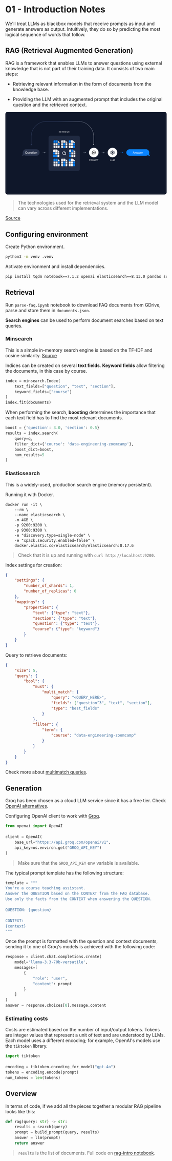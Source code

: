 # 01 - Introduction Notes

We'll treat LLMs as blackbox models that receive prompts as input and generate answers as output. Intuitively, they do so by predicting the most logical sequence of words that follow.

## RAG (Retrieval Augmented Generation)

RAG is a framework that enables LLMs to answer questions using external knowledge that is not part of their training data. It consists of two main steps:

- Retrieving relevant information in the form of documents from the knowledge base.
  
- Providing the LLM with an augmented prompt that includes the original question and the retrieved context.
  
![RAG](assets/RAG.png)

> The technologies used for the retrieval system and the LLM model can vary across different implementations.

[Source](https://python.langchain.com/docs/concepts/rag/)

## Configuring environment

Create Python environment.
```bash
python3 -m venv .venv
```

Activate environment and install dependencies.
```bash
pip install tqdm notebook==7.1.2 openai elasticsearch==8.13.0 pandas scikit-learn ipywidgets
```

## Retrieval

Run `parse-faq.ipynb` notebook to download FAQ documents from GDrive, parse and store them in `documents.json`.

**Search engines** can be used to perform document searches based on text queries.

### Minsearch
This is a simple in-memory search engine is based on the TF-IDF and cosine similarity.
[Source](https://github.com/alexeygrigorev/minsearch)

Indices can be created on several **text fields**. **Keyword fields** allow filtering the documents, in this case by course.
```python
index = minsearch.Index(
    text_fields=["question", "text", "section"],
    keyword_fields=["course"]
)
index.fit(documents)
```
When performing the search, **boosting** determines the importance that each text field has to find the most relevant documents.
```python
boost = {'question': 3.0, 'section': 0.5}
results = index.search(
    query=q,
    filter_dict={'course': 'data-engineering-zoomcamp'},
    boost_dict=boost,
    num_results=5
)
```

### Elasticsearch
This is a widely-used, production search engine (memory persistent).

Running it with Docker.
```shell
docker run -it \
    --rm \
    --name elasticsearch \
    -m 4GB \
    -p 9200:9200 \
    -p 9300:9300 \
    -e "discovery.type=single-node" \
    -e "xpack.security.enabled=false" \
    docker.elastic.co/elasticsearch/elasticsearch:8.17.6
```

>Check that it is up and running with `curl http://localhost:9200`.


Index settings for creation:

```json
{
    "settings": {
        "number_of_shards": 1,
        "number_of_replicas": 0
    },
    "mappings": {
        "properties": {
            "text": {"type": "text"},
            "section": {"type": "text"},
            "question": {"type": "text"},
            "course": {"type": "keyword"} 
        }
    }
}
```
Query to retrieve documents:
```json
{
    "size": 5,
    "query": {
        "bool": {
            "must": {
                "multi_match": {
                    "query": "<QUERY_HERE>",
                    "fields": ["question^3", "text", "section"],
                    "type": "best_fields"
                }
            },
            "filter": {
                "term": {
                    "course": "data-engineering-zoomcamp"
                }
            }
        }
    }
}
```

Check more about [multimatch queries](./elastic-search.md).

## Generation

Groq has been chosen as a cloud LLM service since it has a free tier. Check [OpenAI alternatives](../awesome-llms.md).

Configuring OpenAI client to work with [Groq](https://console.groq.com/docs/openai).
```python
from openai import OpenAI

client = OpenAI(
    base_url="https://api.groq.com/openai/v1",
    api_key=os.environ.get("GROQ_API_KEY")
)
```
>Make sure that the `GROQ_API_KEY` env variable is available.

The typical prompt template has the following structure:
```python
template = """
You're a course teaching assistant. 
Answer the QUESTION based on the CONTEXT from the FAQ database. 
Use only the facts from the CONTEXT when answering the QUESTION.

QUESTION: {question}

CONTEXT: 
{context}
"""
```

Once the prompt is formatted with the question and context documents, sending it to one of Groq's models is achieved with the following code:
```python
response = client.chat.completions.create(
    model='llama-3.3-70b-versatile',
    messages=[
        {
            "role": "user", 
            "content": prompt
        }
    ]
)
answer = response.choices[0].message.content
```

### Estimating costs

Costs are estimated based on the number of input/output tokens. Tokens are integer values that represent a unit of text and are understood by LLMs. Each model uses a different encoding; for example, OpenAI's models use the `tiktoken` library.

```python
import tiktoken

encoding = tiktoken.encoding_for_model("gpt-4o")
tokens = encoding.encode(prompt)
num_tokens = len(tokens)
```

## Overview

In terms of code, if we add all the pieces together a modular RAG pipeline looks like this:
```python
def rag(query: str) -> str:
    results = search(query)
    prompt = build_prompt(query, results)
    answer = llm(prompt)
    return answer
```
> `results` is the list of documents. Full code on [rag-intro notebook](./rag-intro.ipynb).

